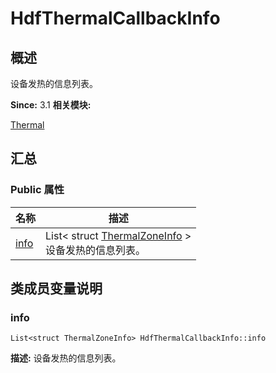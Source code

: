 # HdfThermalCallbackInfo


## 概述

设备发热的信息列表。

**Since:**
3.1
**相关模块:**

[Thermal](thermal.md)


## 汇总


### Public 属性

  | 名称 | 描述 | 
| -------- | -------- |
| [info](#info) | List&lt;&nbsp;struct&nbsp;[ThermalZoneInfo](_thermal_zone_info.md)&nbsp;&gt;<br/>设备发热的信息列表。&nbsp; | 


## 类成员变量说明


### info

  
```
List<struct ThermalZoneInfo> HdfThermalCallbackInfo::info
```
**描述:**
设备发热的信息列表。

